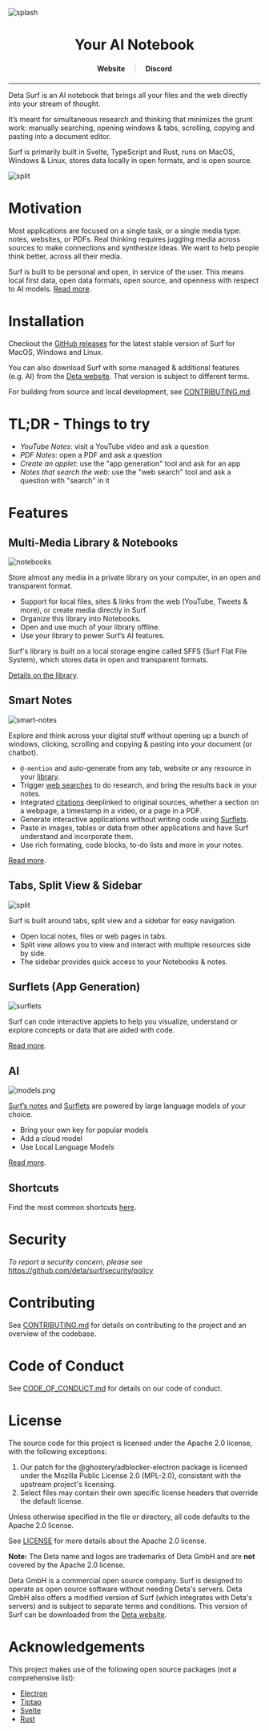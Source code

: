 ![splash](./docs/assets/repo-header.png)

<div align="center">
<h1>Your AI Notebook</h1>

<div style="display: flex; justify-content: center; align-items: center; gap: 20px; margin: 20px 0;">
  <a href="https://deta.surf" style="text-decoration: none;">
    <strong>Website</strong>
  </a>
  <div style="height: 20px; width: 1px; background-color: #ccc;"></div>
  <a href="https://deta.surf/discord" style="text-decoration: none;">
    <strong>Discord</strong>
  </a>
</div>
</div>

---

Deta Surf is an AI notebook that brings all your files and the web directly into your stream of thought.

It’s meant for simultaneous research and thinking that minimizes the grunt work: manually searching, opening windows & tabs, scrolling, copying and pasting into a document editor.

Surf is primarily built in Svelte, TypeScript and Rust, runs on MacOS, Windows & Linux, stores data locally in open formats, and is open source.

![split](./docs/assets/split-note.webp)

# Motivation

Most applications are focused on a single task, or a single media type: notes, websites, or PDFs. Real thinking requires juggling media across sources to make connections and synthesize ideas. We want to help people think better, across all their media.

Surf is built to be personal and open, in service of the user. This means local first data, open data formats, open source, and openness with respect to AI models. [Read more](https://deta.surf/motivation).

# Installation

Checkout the [GitHub releases](https://github.com/deta/surf/releases) for the latest stable version of Surf for MacOS, Windows and Linux.

You can also download Surf with some managed & additional features (e.g. AI) from the [Deta website](https://deta.surf). That version is subject to different terms.

For building from source and local development, see [CONTRIBUTING.md](CONTRIBUTING.md).

# TL;DR - Things to try

- _YouTube Notes_: visit a YouTube video and ask a question
- _PDF Notes_: open a PDF and ask a question
- _Create an applet_: use the "app generation" tool and ask for an app
- _Notes that search the web_: use the "web search" tool and ask a question with "search" in it

# Features

## Multi-Media Library & Notebooks

![notebooks](./docs/assets/readme/notebook-grid.png)

Store almost any media in a private library on your computer, in an open and transparent format.

- Support for local files, sites & links from the web (YouTube, Tweets & more), or create media directly in Surf.
- Organize this library into Notebooks.
- Open and use much of your library offline.
- Use your library to power Surf’s AI features.

Surf's library is built on a local storage engine called SFFS (Surf Flat File System), which stores data in open and transparent formats.

[Details on the library](/docs/LIBRARY.md).

## Smart Notes

![smart-notes](./docs/assets/readme/smart-notes.png)

Explore and think across your digital stuff without opening up a bunch of windows, clicking, scrolling and copying & pasting into your document (or chatbot).

- `@-mention` and auto-generate from any tab, website or any resource in your [library](./docs/LIBRARY.md).
- Trigger [web searches](./docs/SMART_NOTES.md#web-search) to do research, and bring the results back in your notes.
- Integrated [citations](./docs/SMART_NOTES.md#citations) deeplinked to original sources, whether a section on a webpage, a timestamp in a video, or a page in a PDF.
- Generate interactive applications without writing code using [Surflets](./docs/Surflets.md).
- Paste in images, tables or data from other applications and have Surf understand and incorporate them.
- Use rich formating, code blocks, to-do lists and more in your notes.

[Read more](/docs/SMART_NOTES.md).

## Tabs, Split View & Sidebar

![split](./docs/assets/another-split.webp)

Surf is built around tabs, split view and a sidebar for easy navigation.

- Open local notes, files or web pages in tabs.
- Split view allows you to view and interact with multiple resources side by side.
- The sidebar provides quick access to your Notebooks & notes.

## Surflets (App Generation)

![surflets](./docs/assets/readme/surflets.png)

Surf can code interactive applets to help you visualize, understand or explore concepts or data that are aided with code.

[Read more](./docs/Surflets.md).

## AI

![models.png](./docs/assets/readme/models.png)

[Surf’s notes](./docs/SMART_NOTES.md) and [Surflets](./docs/Surflets.md) are powered by large language models of your choice.

- Bring your own key for popular models
- Add a cloud model
- Use Local Language Models

[Read more](./docs/AI-Models.md).

## Shortcuts

Find the most common shortcuts [here](./docs/SHORTCUTS.md).

# Security

_To report a security concern, please see_ https://github.com/deta/surf/security/policy

# Contributing

See [CONTRIBUTING.md](CONTRIBUTING.md) for details on contributing to the project and an overview of the codebase.

# Code of Conduct

See [CODE_OF_CONDUCT.md](CODE_OF_CONDUCT.md) for details on our code of conduct.

# License

The source code for this project is licensed under the Apache 2.0 license, with the following exceptions:

1. Our patch for the @ghostery/adblocker-electron package is licensed under the Mozilla Public License 2.0 (MPL-2.0), consistent with the upstream project's licensing.
2. Select files may contain their own specific license headers that override the default license.

Unless otherwise specified in the file or directory, all code defaults to the Apache 2.0 license.

See [LICENSE](LICENSE) for more details about the Apache 2.0 license.

**Note:** The Deta name and logos are trademarks of Deta GmbH and are **not** covered by the Apache 2.0 license.

Deta GmbH is a commercial open source company. Surf is designed to operate as open source software without needing Deta's servers. Deta GmbH also offers a modified version of Surf (which integrates with Deta's servers) and is subject to separate terms and conditions. This version of Surf can be downloaded from the [Deta website](https://deta.surf/).

# Acknowledgements

This project makes use of the following open source packages (not a comprehensive list):

- [Electron](https://www.electronjs.org/)
- [Tiptap](https://tiptap.dev/)
- [Svelte](https://svelte.dev/)
- [Rust](https://www.rust-lang.org/)
